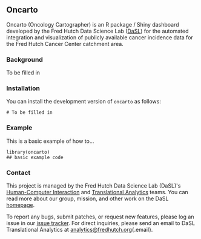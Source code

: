 ## Oncarto

<!-- badges: start -->

<!-- badges: end -->

Oncarto (Oncology Cartographer) is an R package / Shiny dashboard developed by the Fred Hutch Data Science Lab ([DaSL](https://hutchdatascience.org)) for the automated integration and visualization of publicly available cancer incidence data for the Fred Hutch Cancer Center catchment area.

### Background

To be filled in

### Installation

You can install the development version of `oncarto` as follows:

```{r}
# To be filled in
```

### Example

This is a basic example of how to...

```{r}
library(oncarto)
## basic example code
```

### Contact

This project is managed by the Fred Hutch Data Science Lab (DaSL)'s [Human-Computer Interaction](https://hutchdatascience.org/hci/) and [Translational Analytics](https://hutchdatascience.org/tr-analytics/) teams. You can read more about our group, mission, and other work on the DaSL [homepage](https://hutchdatascience.org).

To report any bugs, submit patches, or request new features, please log an issue in our [issue tracker](https://github.com/getwilds/oncarto/issues/new). For direct inquiries, please send an email to DaSL Translational Analytics at [analytics\@fredhutch.org](mailto:analytics@fredhutch.org){.email}.
